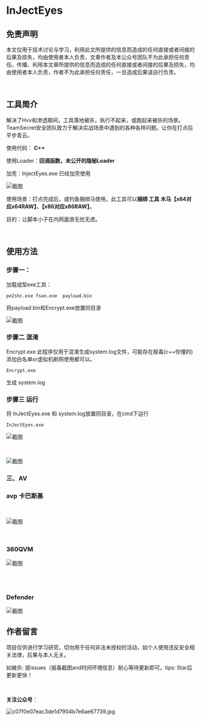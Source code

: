 # InJectEyes

## 免责声明

本文仅用于技术讨论与学习，利用此文所提供的信息而造成的任何直接或者间接的后果及损失，均由使用者本人负责，文章作者及本公众号团队不为此承担任何责任。传播、利用本文章所提供的信息而造成的任何直接或者间接的后果及损失，均由使用者本人负责，作者不为此承担任何责任，一旦造成后果请自行负责。

<br/>

## 工具简介

解决了Hvv和渗透期间，工具落地被杀，执行不起来，或跑起来被杀的场景。TeamSecret安全团队致力于解决实战场景中遇到的各种各样问题。让你在打点后平步青云。

使用代码： **C++**

使用Loader：**回调函数，未公开的隐秘Loader**

加壳：InjectEyes.exe 已经加壳使用

![截图](89bfd1bd2f6d9116f85599d7b43f18e5.png)

使用场景：打点完成后，或钓鱼捆绑马使用。此工具可以**捆绑 工具   木马【x64对应x64RAW】、【x86对应x86RAW】**。

目的：让脚本小子在内网遨游无忧无虑。

<br/>

## 使用方法

### 步骤一：

加载成型exe工具：

```
pe2shc.exe fsan.exe  payload.bin
```

将payload.bin和Encrypt.exe放置同目录

![截图](d54e326386f3f2972f4618432a7c687e.png)

### 步骤二 混淆

Encrypt.exe 此程序仅用于混淆生成system.log文件，可能存在报毒(c++你懂的) 添加白名单or虚拟机断网使用都可以。

```
Encrypt.exe
```

生成  system.log

### 步骤三 运行

将 InJectEyes.exe 和 system.log放置同目录，在cmd下运行

```
InJectEyes.exe
```

![截图](b4287e6a0d075829dc7eb63c0bf82e3b.png)

<br/>

![截图](5c34750d0503a48526af918ba4a7118b.png)

### 三、AV

### avp 卡巴斯基

<br/>

![截图](49653c5c9ff4afd2efbc233a05cdb9e6.png)

<br/>

### 360QVM

![截图](72c0801e0ca6f60cde42e822fa45377a.png)

<br/>

<br/>

### Defender

![截图](a3f46451174087b4dbd69446f2b0cb7e.png)

## 作者留言

项目仅供进行学习研究，切勿用于任何非法未授权的活动，如个人使用违反安全相关法律，后果与本人无关。

如被杀:   提issues（报毒截图and时间环境信息）耐心等待更新即可。tips: Star后更新更快！

<br/>

**关注公众号**：

![c07f0e07eac3de1d7904b7e6ae67739.jpg](b8313a01b649bc2a34786d915bde92f0.jpg)
